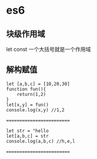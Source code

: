 # es6

## 块级作用域 
let const 一个大括号就是一个作用域  

## 解构赋值
```
let [a,b,c] = [10,20,30]
function fun(){
    return(1,2)
}
let[x,y] = fun()
console.log(x,y) //1,2

========================

let str = "hello
let[a,b,c] = str
console.log(a,b,c) //h,e,l  

========================


```






